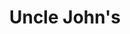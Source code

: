 ---
title: "Uncle John's"
url: /quezon-city/uncle-johns-e-rodriguez-sr-avenue-2/
shop: Lebensmittel
---